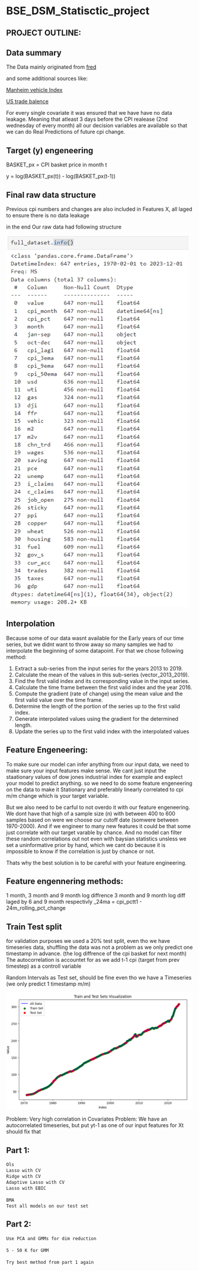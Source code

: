 # BSE_DSM_Statisctic_project



## PROJECT OUTLINE:

## Data summary 

The Data mainly originated from [fred](https://fred.stlouisfed.org/)

and some additional sources like: 

[Manheim vehicle Index](https://site.manheim.com/en/services/consulting/used-vehicle-value-index.html)

[US trade balence](www.census.gov/)

For every single covariate it was ensured that we have have no data leakage. Meaning that atleast 3 days before the CPI realease (2nd wednesday of every month) all our decision variables are available so that we can do Real Predictions of future cpi change.

## Target (y) engeneering

BASKET_px = CPI basket price in month t

y = log(BASKET_px(t)) - log(BASKET_px(t-1))

## Final raw data structure

Previous cpi numbers and changes are also included in Features X, all laged to ensure there is no data leakage

in the end Our raw data had following structure

![Example Image](rescources/raw_data.png)

## Interpolation

Because some of our data wasnt available for the Early years of our time series, but we didnt want to throw away so many samples we had to interpolate the beginning of some datapoint. For that we chose following method:

1. Extract a sub-series from the input series for the years 2013 to 2019.
2. Calculate the mean of the values in this sub-series (vector_2013_2019).
3. Find the first valid index and its corresponding value in the input series.
4. Calculate the time frame between the first valid index and the year 2016.
5. Compute the gradient (rate of change) using the mean value and the first valid value over the time frame.
6. Determine the length of the portion of the series up to the first valid index.
7. Generate interpolated values using the gradient for the determined length.
8. Update the series up to the first valid index with the interpolated values

## Feature Engeneering:

To make sure our model can infer anything from our input data, we need to make sure your input features make sense. We cant just input the staationary values of dow jones industrial index for example and explect your model to predict anything.
so we need to do some feature engeneering on the data to make it Stationary and preferably linearly correlated to cpi m/m change which is your target variable.

But we also need to be carful to not overdo it with our feature engeneering. We dont have that high of a sample size (n) with between 400 to 600 samples based on were we choose our cutoff date (somwere between 1970-2000). And if we engineer to many new features it could be that some just correlate with our target varable by chance. 
And no model can filter these random correlations out not even with baysian statistics unsless we set a uninformative prior by hand, which we cant do because it is impossible to know if the correlation is just by chance or not.

Thats why the best solution is to be careful with your feature engineering.


## Feature engennering methods:

1 month, 3 month and 9 month log diffrence
3 month and 9 month log diff laged by 6 and 9 month respectivly
_24ma = cpi_pctt1 - 24m_rolling_pct_change


## Train Test split

for validation purposes we used a 20% test split, even tho we have timeseries data, shuffling the data was not a problem as we only predict one timestamp in advance. (the log diffrence of the cpi basket for next month)
The autocorrelation is accountet for as we add t-1 cpi (target from prev timestep) as a controll variable

Random Intervals as Test set, should be fine even tho we have a Timeseries (we only predict 1 timestamp m/m)

![Example Image](rescources/train_test_split.png)


Problem: Very high correlation in Covariates
Problem: We have an autocorrelated timeseries, but put yt-1 as one of our input features for Xt should fix that 



## Part 1:
    Ols 
    Lasso with CV
    Ridge with CV
    Adaptive Lasso with CV
    Lasso with EBIC
    
    BMA
    Test all models on our test set
    
    
    
## Part 2:
    Use PCA and GMMs for dim reduction
    
    5 - 50 K for GMM 
    
    Try best method from part 1 again
